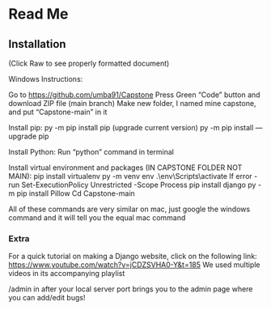 # Read Me #

## Installation ##
(Click Raw to see properly formatted document)

Windows Instructions:

Go to https://github.com/umba91/Capstone
	Press Green “Code” button and download ZIP file (main branch)
Make new folder, I named mine capstone, and put “Capstone-main” in it

Install pip: py -m pip install pip
(upgrade current version) py -m pip install — upgrade pip

Install Python:
Run “python” command in terminal

Install virtual environment and packages (IN CAPSTONE FOLDER NOT MAIN):
pip install virtualenv
py -m venv env
.\env\Scripts\activate
	If error - run Set-ExecutionPolicy Unrestricted -Scope Process
pip install django
py -m pip install Pillow
Cd Capstone-main


All of these commands are very similar on mac, just google the windows command and it will tell you the equal mac command

### Extra ###
For a quick tutorial on making a Django website, click on the following link:
https://www.youtube.com/watch?v=jCDZSVHA0-Y&t=185
We used multiple videos in its accompanying playlist

/admin in after your local server port brings you to the admin page where you can add/edit bugs!
